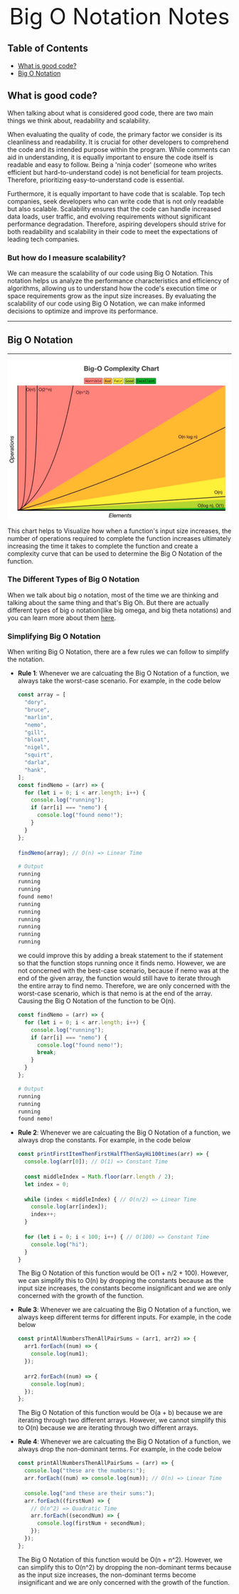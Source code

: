<div style="text-align: center; font-size: 50px">
Big O Notation Notes
</div>

## Table of Contents

- [What is good code?](#what-is-good-code?)
- [Big O Notation](#big-o-notation)

## What is good code?

When talking about what is considered good code, there are two main things we think about, readability and scalability.

When evaluating the quality of code, the primary factor we consider is its cleanliness and readability. It is crucial for other developers to comprehend the code and its intended purpose within the program. While comments can aid in understanding, it is equally important to ensure the code itself is readable and easy to follow. Being a 'ninja coder' (someone who writes efficient but hard-to-understand code) is not beneficial for team projects. Therefore, prioritizing easy-to-understand code is essential.

Furthermore, it is equally important to have code that is scalable. Top tech companies, seek developers who can write code that is not only readable but also scalable. Scalability ensures that the code can handle increased data loads, user traffic, and evolving requirements without significant performance degradation. Therefore, aspiring developers should strive for both readability and scalability in their code to meet the expectations of leading tech companies.

### **But how do I measure scalability?**

We can measure the scalability of our code using Big O Notation. This notation helps us analyze the performance characteristics and efficiency of algorithms, allowing us to understand how the code's execution time or space requirements grow as the input size increases. By evaluating the scalability of our code using Big O Notation, we can make informed decisions to optimize and improve its performance.

---

## Big O Notation

---

![Big O Notation Chart](.github/note_images/big-o-notation.png)

This chart helps to Visualize how when a function's input size increases, the number of operations required to complete the function increases ultimately increasing the time it takes to complete the function and create a complexity curve that can be used to determine the Big O Notation of the function.

### The Different Types of Big O Notation

When we talk about big o notation, most of the time we are thinking and talking about the same thing and that's Big Oh. But there are actually different types of big o notation(like big omega, and big theta notations) and you can learn more about them [here](https://www.quora.com/What-is-the-difference-between-big-oh-big-omega-and-big-theta-notations).

### Simplifying Big O Notation

When writing Big O Notation, there are a few rules we can follow to simplify the notation.

- **Rule 1**: Whenever we are calcuating the Big O Notation of a function, we always take the worst-case scenario. For example, in the code below

  ```javascript
  const array = [
    "dory",
    "bruce",
    "marlin",
    "nemo",
    "gill",
    "bloat",
    "nigel",
    "squirt",
    "darla",
    "hank",
  ];
  const findNemo = (arr) => {
    for (let i = 0; i < arr.length; i++) {
      console.log("running");
      if (arr[i] === "nemo") {
        console.log("found nemo!");
      }
    }
  };

  findNemo(array); // O(n) => Linear Time
  ```

  ```bash
  # Output
  running
  running
  running
  found nemo!
  running
  running
  running
  running
  running
  running
  ```

  we could improve this by adding a break statement to the if statement so that the function stops running once it finds nemo. However, we are not concerned with the best-case scenario, because if nemo was at the end of the given array, the function would still have to iterate through the entire array to find nemo. Therefore, we are only concerned with the worst-case scenario, which is that nemo is at the end of the array. Causing the Big O Notation of the function to be O(n).

  ```javascript
  const findNemo = (arr) => {
    for (let i = 0; i < arr.length; i++) {
      console.log("running");
      if (arr[i] === "nemo") {
        console.log("found nemo!");
        break;
      }
    }
  };
  ```

  ```bash
  # Output
  running
  running
  running
  found nemo!
  ```

- **Rule 2**: Whenever we are calcuating the Big O Notation of a function, we always drop the constants. For example, in the code below

  ```javascript
  const printFirstItemThenFirstHalfThenSayHi100times(arr) => {
    console.log(arr[0]); // O(1) => Constant Time

    const middleIndex = Math.floor(arr.length / 2);
    let index = 0;

    while (index < middleIndex) { // O(n/2) => Linear Time
      console.log(arr[index]);
      index++;
    }

    for (let i = 0; i < 100; i++) { // O(100) => Constant Time
      console.log("hi");
    }
  }
  ```

  The Big O Notation of this function would be O(1 + n/2 + 100). However, we can simplify this to O(n) by dropping the constants because as the input size increases, the constants become insignificant and we are only concerned with the growth of the function.

- **Rule 3**: Whenever we are calcuating the Big O Notation of a function, we always keep different terms for different inputs. For example, in the code below

  ```javascript
  const printAllNumbersThenAllPairSums = (arr1, arr2) => {
    arr1.forEach((num) => {
      console.log(num1);
    });

    arr2.forEach((num) => {
      console.log(num);
    });
  };
  ```

  The Big O Notation of this function would be O(a + b) because we are iterating through two different arrays. However, we cannot simplify this to O(n) because we are iterating through two different arrays.

- **Rule 4**: Whenever we are calcuating the Big O Notation of a function, we always drop the non-dominant terms. For example, in the code below

  ```javascript
  const printAllNumbersThenAllPairSums = (arr) => {
    console.log("these are the numbers:");
    arr.forEach((num) => console.log(num)); // O(n) => Linear Time

    console.log("and these are their sums:");
    arr.forEach((firstNum) => {
      // O(n^2) => Quadratic Time
      arr.forEach((secondNum) => {
        console.log(firstNum + secondNum);
      });
    });
  };
  ```

  The Big O Notation of this function would be O(n + n^2). However, we can simplify this to O(n^2) by dropping the non-dominant terms because as the input size increases, the non-dominant terms become insignificant and we are only concerned with the growth of the function.
